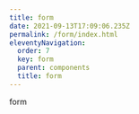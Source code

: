 ```yaml
---
title: form
date: 2021-09-13T17:09:06.235Z
permalink: /form/index.html
eleventyNavigation:
  order: 7
  key: form
  parent: components
  title: form
---
```

form